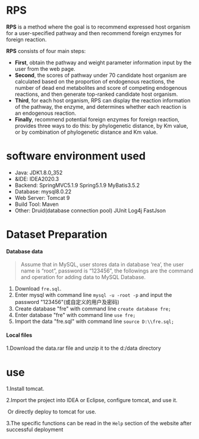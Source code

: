 # RPS

**RPS** is a method where the goal is to recommend expressed host organism for a user-specified pathway and then recommend foreign enzymes for foreign reaction.

**RPS** consists of four main steps:

- **First**,  obtain the pathway and weight parameter information input by the user from the web page.
- **Second**, the scores of pathway under 70 candidate host organism are calculated based on the proportion of endogenous reactions, the number of dead end metabolites and score of competing endogenous reactions, and then generate top-ranked candidate host organism.
- **Third**, for each host organism, RPS can display the reaction information of the pathway, the enzyme, and determines whether each reaction is an endogenous reaction.
- **Finally**, recommend potential foreign enzymes for foreign reaction, provides three ways to do this: by phylogenetic distance, by Km value, or by combination of phylogenetic distance and Km value.

# software environment used

- Java: JDK1.8.0_352
- &IDE: IDEA2020.3
- Backend: SpringMVC5.1.9 Spring5.1.9 MyBatis3.5.2
- Database: mysql8.0.22
- Web Server: Tomcat 9
- Build Tool: Maven
- Other: Druid(database connection pool) JUnit Log4j FastJson

# Dataset Preparation

#### Database data

> Assume that in MySQL, user stores data in database ‘rea’, the user name is “root”, password is “123456”,  the followings are the command and operation for adding data to MySQL Database.

1. Download `fre.sql`.
2. Enter mysql with command line `mysql -u -root -p` and input the password "123456"(或自定义的用户及密码)
3. Create database "fre" with command line `create database fre;`
4. Enter database "fre" with command line `use fre;`
5. Import the data "fre.sql" with command line `source D:\\fre.sql;`

#### Local files

1.Download the data.rar file and unzip it to the d:/data directory

# use

1.Install tomcat.

2.Import the project into IDEA or Eclipse, configure tomcat, and use it.

​	Or directly deploy to tomcat for use.

3.The specific functions can be read in the `Help` section of the website after successful deployment
